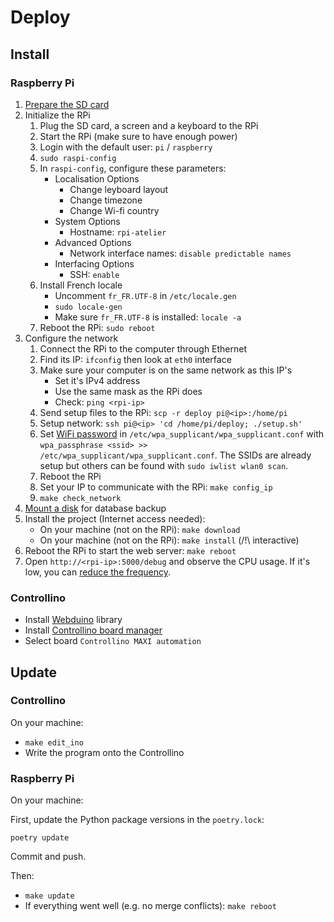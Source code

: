 # Deploy

## Install

### Raspberry Pi

1. [Prepare the SD card](https://www.framboise314.fr/preparez-votre-carte-sd-raspbian-sur-le-raspberry-pi/)
2. Initialize the RPi
    1. Plug the SD card, a screen and a keyboard to the RPi
    2. Start the RPi (make sure to have enough power)
    3. Login with the default user: `pi` / `raspberry`
    4. `sudo raspi-config`
    5. In `raspi-config`, configure these parameters:
        * Localisation Options
            * Change leyboard layout
            * Change timezone
            * Change Wi-fi country
        * System Options
            * Hostname: `rpi-atelier`
        * Advanced Options
            * Network interface names: `disable predictable names`
        * Interfacing Options
            * SSH: `enable`
    6. Install French locale
        * Uncomment `fr_FR.UTF-8` in `/etc/locale.gen`
        * `sudo locale-gen`
        * Make sure `fr_FR.UTF-8` is installed: `locale -a`
    7. Reboot the RPi: `sudo reboot`
3. Configure the network
    1. Connect the RPi to the computer through Ethernet
    2. Find its IP: `ifconfig` then look at `eth0` interface
    3. Make sure your computer is on the same network as this IP's
        * Set it's IPv4 address
        * Use the same mask as the RPi does
        * Check: `ping <rpi-ip>`
    4. Send setup files to the RPi: `scp -r deploy pi@<ip>:/home/pi`
    5. Setup network: `ssh pi@<ip> 'cd /home/pi/deploy; ./setup.sh'`
    6. Set [WiFi password](https://www.raspberrypi.org/documentation/configuration/wireless/wireless-cli.md) in `/etc/wpa_supplicant/wpa_supplicant.conf` with `wpa_passphrase <ssid> >> /etc/wpa_supplicant/wpa_supplicant.conf`. The SSIDs are already setup but others can be found with `sudo iwlist wlan0 scan`.
    7. Reboot the RPi
    8. Set your IP to communicate with the RPi: `make config_ip`
    9. `make check_network`
4. [Mount a disk](https://www.raspberrypi-spy.co.uk/2014/05/how-to-mount-a-usb-flash-disk-on-the-raspberry-pi/) for database backup
5. Install the project (Internet access needed):
    * On your machine (not on the RPi): `make download`
    * On your machine (not on the RPi): `make install` (/!\ interactive)
6. Reboot the RPi to start the web server: `make reboot`
7. Open `http://<rpi-ip>:5000/debug` and observe the CPU usage. If it's low, you can [reduce the frequency](http://with-raspberrypi.blogspot.com/2014/03/cpu-frequency.html).

### Controllino

* Install [Webduino](https://github.com/sirleech/Webduino) library
* Install [Controllino board manager](https://github.com/CONTROLLINO-PLC/CONTROLLINO_Library#installation-guide)
* Select board `Controllino MAXI automation`

## Update

### Controllino

On your machine:

* `make edit_ino`
* Write the program onto the Controllino

### Raspberry Pi

On your machine:

First, update the Python package versions in the `poetry.lock`:

```
poetry update
```

Commit and push.

Then:

* `make update`
* If everything went well (e.g. no merge conflicts): `make reboot`

